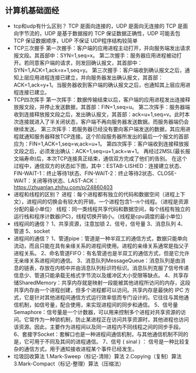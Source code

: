 ## 计算机基础面经

*  tcp和udp有什么区别？
    TCP 是面向连接的，UDP 是面向无连接的
    TCP 是面向字节流的，UDP 是基于数据报的
    TCP 保证数据正确性，UDP 可能丢包
    TCP 保证数据顺序，UDP 不保证
    UDP程序结构较简单
* TCP三次握手
  第一次握手：客户端的应用进程主动打开，并向服务端发出请求报文段。其首部中：SYN=1,seq=x。
第二次握手：服务器应用进程被动打开。若同意客户端的请求，则发回确认报文，其首部中：SYN=1,ACK=1,ack=x+1,seq=y。
第三次握手：客户端收到确认报文之后，通知上层应用进程连接已建立，并向服务器发出确认报文，其首部：ACK=1,ack=y+1。当服务器收到客户端的确认报文之后，也通知其上层应用进程连接已建立。
* TCP四次挥手
  第一次挥手：数据传输结束以后，客户端的应用进程发出连接释放报文段，并停止发送数据，其首部：FIN=1,seq=u。
第二次挥手：服务器端收到连接释放报文段之后，发出确认报文，其首部：ack=u+1,seq=v。此时本次连接就进入了半关闭状态，客户端不再向服务器发送数据。而服务器端仍会继续发送。
第三次挥手：若服务器已经没有要向客户端发送的数据，其应用进程就通知服务器释放TCP连接。这个阶段服务器所发出的最后一个报文的首部应为：FIN=1,ACK=1,seq=w,ack=u+1。
第四次挥手：客户端收到连接释放报文段之后，必须发出确认：ACK=1,seq=u+1,ack=w+1。 再经过2MSL(最长报文端寿命)后，本次TCP连接真正结束，通信双方完成了他们的告别。
在这个过程中，通信双方的状态如下图，其中：ESTAB-LISHED：连接建立状态、FIN-WAIT-1：终止等待1状态、FIN-WAIT-2：终止等待2状态、CLOSE-WAIT：关闭等待状态、LAST-ACK：
https://zhuanlan.zhihu.com/p/24860403
*  进程和线程的区别？
  进程：每个进程都有独立的代码和数据空间（进程上下文），进程间的切换会有较大的开销，一个进程包含1--n个线程。（进程是资源分配的最小单位）
    线程：同一类线程共享代码和数据空间，每个线程有独立的运行栈和程序计数器(PC)，线程切换开销小。（线程是cpu调度的最小单位）
* 线程间的通信？
  1、共享资源，注意加锁
  2、信号，信号量
  3、消息队列
  4、管道
  5、socket
* 进程间的通信？
  1、管道pipe：管道是一种半双工的通信方式，数据只能单向流动，而且只能在具有亲缘关系的进程间使用。进程的亲缘关系通常是指父子进程关系。
  2、命名管道FIFO：有名管道也是半双工的通信方式，但是它允许无亲缘关系进程间的通信。
  3、消息队列MessageQueue：消息队列是由消息的链表，存放在内核中并由消息队列标识符标识。消息队列克服了信号传递信息少、管道只能承载无格式字节流以及缓冲区大小受限等缺点。
  4、共享存储SharedMemory：共享内存就是映射一段能被其他进程所访问的内存，这段共享内存由一个进程创建，但多个进程都可以访问。共享内存是最快的 IPC 方式，它是针对其他进程间通信方式运行效率低而专门设计的。它往往与其他通信机制，如信号量，配合使用，来实现进程间的同步和通信。
  5、信号量Semaphore：信号量是一个计数器，可以用来控制多个进程对共享资源的访问。它常作为一种锁机制，防止某进程正在访问共享资源时，其他进程也访问该资源。因此，主要作为进程间以及同一进程内不同线程之间的同步手段。
  6、套接字Socket：套解口也是一种进程间通信机制，与其他通信机制不同的是，它可用于不同及其间的进程通信。
  7、信号 ( sinal ) ： 信号是一种比较复杂的通信方式，用于通知接收进程某个事件已经发生。
* 垃圾回收算法
  1.Mark-Sweep（标记-清除）算法
  2.Copying（复制）算法
  3.Mark-Compact（标记-整理）算法（压缩法）
